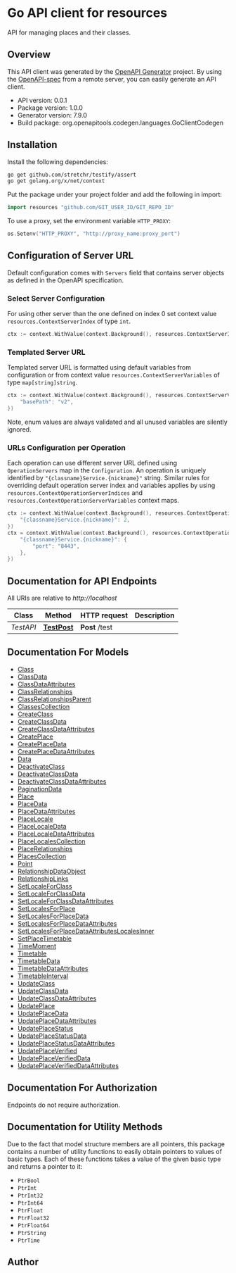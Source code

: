 # Go API client for resources

API for managing places and their classes.

## Overview
This API client was generated by the [OpenAPI Generator](https://openapi-generator.tech) project.  By using the [OpenAPI-spec](https://www.openapis.org/) from a remote server, you can easily generate an API client.

- API version: 0.0.1
- Package version: 1.0.0
- Generator version: 7.9.0
- Build package: org.openapitools.codegen.languages.GoClientCodegen

## Installation

Install the following dependencies:

```sh
go get github.com/stretchr/testify/assert
go get golang.org/x/net/context
```

Put the package under your project folder and add the following in import:

```go
import resources "github.com/GIT_USER_ID/GIT_REPO_ID"
```

To use a proxy, set the environment variable `HTTP_PROXY`:

```go
os.Setenv("HTTP_PROXY", "http://proxy_name:proxy_port")
```

## Configuration of Server URL

Default configuration comes with `Servers` field that contains server objects as defined in the OpenAPI specification.

### Select Server Configuration

For using other server than the one defined on index 0 set context value `resources.ContextServerIndex` of type `int`.

```go
ctx := context.WithValue(context.Background(), resources.ContextServerIndex, 1)
```

### Templated Server URL

Templated server URL is formatted using default variables from configuration or from context value `resources.ContextServerVariables` of type `map[string]string`.

```go
ctx := context.WithValue(context.Background(), resources.ContextServerVariables, map[string]string{
	"basePath": "v2",
})
```

Note, enum values are always validated and all unused variables are silently ignored.

### URLs Configuration per Operation

Each operation can use different server URL defined using `OperationServers` map in the `Configuration`.
An operation is uniquely identified by `"{classname}Service.{nickname}"` string.
Similar rules for overriding default operation server index and variables applies by using `resources.ContextOperationServerIndices` and `resources.ContextOperationServerVariables` context maps.

```go
ctx := context.WithValue(context.Background(), resources.ContextOperationServerIndices, map[string]int{
	"{classname}Service.{nickname}": 2,
})
ctx = context.WithValue(context.Background(), resources.ContextOperationServerVariables, map[string]map[string]string{
	"{classname}Service.{nickname}": {
		"port": "8443",
	},
})
```

## Documentation for API Endpoints

All URIs are relative to *http://localhost*

Class | Method | HTTP request | Description
------------ | ------------- | ------------- | -------------
*TestAPI* | [**TestPost**](docs/TestAPI.md#testpost) | **Post** /test | 


## Documentation For Models

 - [Class](docs/Class.md)
 - [ClassData](docs/ClassData.md)
 - [ClassDataAttributes](docs/ClassDataAttributes.md)
 - [ClassRelationships](docs/ClassRelationships.md)
 - [ClassRelationshipsParent](docs/ClassRelationshipsParent.md)
 - [ClassesCollection](docs/ClassesCollection.md)
 - [CreateClass](docs/CreateClass.md)
 - [CreateClassData](docs/CreateClassData.md)
 - [CreateClassDataAttributes](docs/CreateClassDataAttributes.md)
 - [CreatePlace](docs/CreatePlace.md)
 - [CreatePlaceData](docs/CreatePlaceData.md)
 - [CreatePlaceDataAttributes](docs/CreatePlaceDataAttributes.md)
 - [Data](docs/Data.md)
 - [DeactivateClass](docs/DeactivateClass.md)
 - [DeactivateClassData](docs/DeactivateClassData.md)
 - [DeactivateClassDataAttributes](docs/DeactivateClassDataAttributes.md)
 - [PaginationData](docs/PaginationData.md)
 - [Place](docs/Place.md)
 - [PlaceData](docs/PlaceData.md)
 - [PlaceDataAttributes](docs/PlaceDataAttributes.md)
 - [PlaceLocale](docs/PlaceLocale.md)
 - [PlaceLocaleData](docs/PlaceLocaleData.md)
 - [PlaceLocaleDataAttributes](docs/PlaceLocaleDataAttributes.md)
 - [PlaceLocalesCollection](docs/PlaceLocalesCollection.md)
 - [PlaceRelationships](docs/PlaceRelationships.md)
 - [PlacesCollection](docs/PlacesCollection.md)
 - [Point](docs/Point.md)
 - [RelationshipDataObject](docs/RelationshipDataObject.md)
 - [RelationshipLinks](docs/RelationshipLinks.md)
 - [SetLocaleForClass](docs/SetLocaleForClass.md)
 - [SetLocaleForClassData](docs/SetLocaleForClassData.md)
 - [SetLocaleForClassDataAttributes](docs/SetLocaleForClassDataAttributes.md)
 - [SetLocalesForPlace](docs/SetLocalesForPlace.md)
 - [SetLocalesForPlaceData](docs/SetLocalesForPlaceData.md)
 - [SetLocalesForPlaceDataAttributes](docs/SetLocalesForPlaceDataAttributes.md)
 - [SetLocalesForPlaceDataAttributesLocalesInner](docs/SetLocalesForPlaceDataAttributesLocalesInner.md)
 - [SetPlaceTimetable](docs/SetPlaceTimetable.md)
 - [TimeMoment](docs/TimeMoment.md)
 - [Timetable](docs/Timetable.md)
 - [TimetableData](docs/TimetableData.md)
 - [TimetableDataAttributes](docs/TimetableDataAttributes.md)
 - [TimetableInterval](docs/TimetableInterval.md)
 - [UpdateClass](docs/UpdateClass.md)
 - [UpdateClassData](docs/UpdateClassData.md)
 - [UpdateClassDataAttributes](docs/UpdateClassDataAttributes.md)
 - [UpdatePlace](docs/UpdatePlace.md)
 - [UpdatePlaceData](docs/UpdatePlaceData.md)
 - [UpdatePlaceDataAttributes](docs/UpdatePlaceDataAttributes.md)
 - [UpdatePlaceStatus](docs/UpdatePlaceStatus.md)
 - [UpdatePlaceStatusData](docs/UpdatePlaceStatusData.md)
 - [UpdatePlaceStatusDataAttributes](docs/UpdatePlaceStatusDataAttributes.md)
 - [UpdatePlaceVerified](docs/UpdatePlaceVerified.md)
 - [UpdatePlaceVerifiedData](docs/UpdatePlaceVerifiedData.md)
 - [UpdatePlaceVerifiedDataAttributes](docs/UpdatePlaceVerifiedDataAttributes.md)


## Documentation For Authorization

Endpoints do not require authorization.


## Documentation for Utility Methods

Due to the fact that model structure members are all pointers, this package contains
a number of utility functions to easily obtain pointers to values of basic types.
Each of these functions takes a value of the given basic type and returns a pointer to it:

* `PtrBool`
* `PtrInt`
* `PtrInt32`
* `PtrInt64`
* `PtrFloat`
* `PtrFloat32`
* `PtrFloat64`
* `PtrString`
* `PtrTime`

## Author



